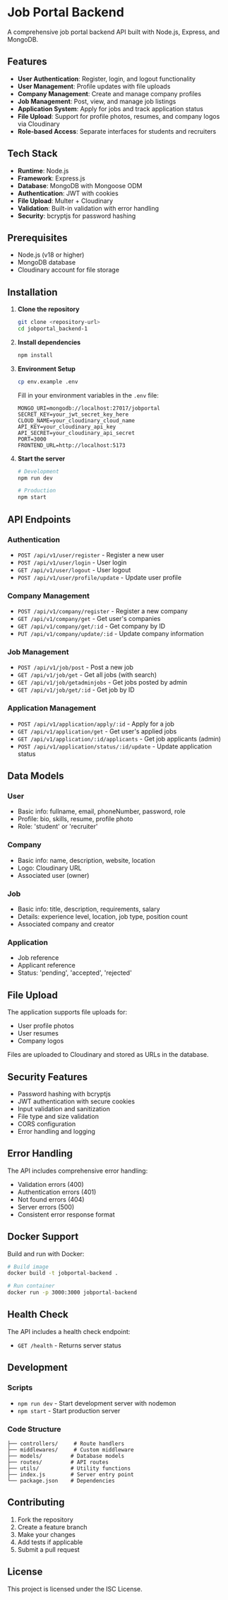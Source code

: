 # Job Portal Backend

A comprehensive job portal backend API built with Node.js, Express, and MongoDB.

## Features

- **User Authentication**: Register, login, and logout functionality
- **User Management**: Profile updates with file uploads
- **Company Management**: Create and manage company profiles
- **Job Management**: Post, view, and manage job listings
- **Application System**: Apply for jobs and track application status
- **File Upload**: Support for profile photos, resumes, and company logos via Cloudinary
- **Role-based Access**: Separate interfaces for students and recruiters

## Tech Stack

- **Runtime**: Node.js
- **Framework**: Express.js
- **Database**: MongoDB with Mongoose ODM
- **Authentication**: JWT with cookies
- **File Upload**: Multer + Cloudinary
- **Validation**: Built-in validation with error handling
- **Security**: bcryptjs for password hashing

## Prerequisites

- Node.js (v18 or higher)
- MongoDB database
- Cloudinary account for file storage

## Installation

1. **Clone the repository**
   ```bash
   git clone <repository-url>
   cd jobportal_backend-1
   ```

2. **Install dependencies**
   ```bash
   npm install
   ```

3. **Environment Setup**
   ```bash
   cp env.example .env
   ```
   
   Fill in your environment variables in the `.env` file:
   ```env
   MONGO_URI=mongodb://localhost:27017/jobportal
   SECRET_KEY=your_jwt_secret_key_here
   CLOUD_NAME=your_cloudinary_cloud_name
   API_KEY=your_cloudinary_api_key
   API_SECRET=your_cloudinary_api_secret
   PORT=3000
   FRONTEND_URL=http://localhost:5173
   ```

4. **Start the server**
   ```bash
   # Development
   npm run dev
   
   # Production
   npm start
   ```

## API Endpoints

### Authentication
- `POST /api/v1/user/register` - Register a new user
- `POST /api/v1/user/login` - User login
- `GET /api/v1/user/logout` - User logout
- `POST /api/v1/user/profile/update` - Update user profile

### Company Management
- `POST /api/v1/company/register` - Register a new company
- `GET /api/v1/company/get` - Get user's companies
- `GET /api/v1/company/get/:id` - Get company by ID
- `PUT /api/v1/company/update/:id` - Update company information

### Job Management
- `POST /api/v1/job/post` - Post a new job
- `GET /api/v1/job/get` - Get all jobs (with search)
- `GET /api/v1/job/getadminjobs` - Get jobs posted by admin
- `GET /api/v1/job/get/:id` - Get job by ID

### Application Management
- `POST /api/v1/application/apply/:id` - Apply for a job
- `GET /api/v1/application/get` - Get user's applied jobs
- `GET /api/v1/application/:id/applicants` - Get job applicants (admin)
- `POST /api/v1/application/status/:id/update` - Update application status

## Data Models

### User
- Basic info: fullname, email, phoneNumber, password, role
- Profile: bio, skills, resume, profile photo
- Role: 'student' or 'recruiter'

### Company
- Basic info: name, description, website, location
- Logo: Cloudinary URL
- Associated user (owner)

### Job
- Basic info: title, description, requirements, salary
- Details: experience level, location, job type, position count
- Associated company and creator

### Application
- Job reference
- Applicant reference
- Status: 'pending', 'accepted', 'rejected'

## File Upload

The application supports file uploads for:
- User profile photos
- User resumes
- Company logos

Files are uploaded to Cloudinary and stored as URLs in the database.

## Security Features

- Password hashing with bcryptjs
- JWT authentication with secure cookies
- Input validation and sanitization
- File type and size validation
- CORS configuration
- Error handling and logging

## Error Handling

The API includes comprehensive error handling:
- Validation errors (400)
- Authentication errors (401)
- Not found errors (404)
- Server errors (500)
- Consistent error response format

## Docker Support

Build and run with Docker:
```bash
# Build image
docker build -t jobportal-backend .

# Run container
docker run -p 3000:3000 jobportal-backend
```

## Health Check

The API includes a health check endpoint:
- `GET /health` - Returns server status

## Development

### Scripts
- `npm run dev` - Start development server with nodemon
- `npm start` - Start production server

### Code Structure
```
├── controllers/     # Route handlers
├── middlewares/     # Custom middleware
├── models/         # Database models
├── routes/         # API routes
├── utils/          # Utility functions
├── index.js        # Server entry point
└── package.json    # Dependencies
```

## Contributing

1. Fork the repository
2. Create a feature branch
3. Make your changes
4. Add tests if applicable
5. Submit a pull request

## License

This project is licensed under the ISC License.